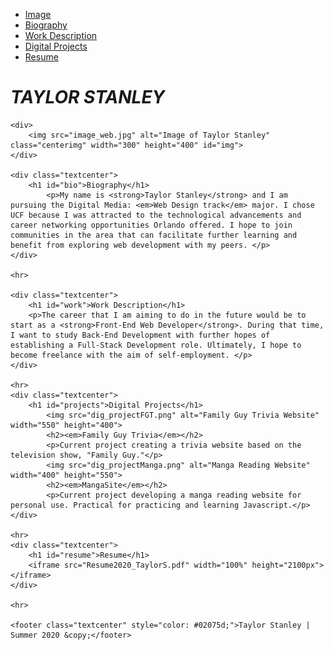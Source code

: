<html>
<head>
	<title>Taylor Stanley: Portfolio</title>
	<link rel="stylesheet" type="text/css" href="style.css">
</head>
<body>
	<div>
		<ul class="navbar">
			<li class="nav"><a href="#img" class="navlink">Image</a></li>
			<li class="nav"><a href="#bio" class="navlink">Biography</a></li>
			<li class="nav"><a href="#work" class="navlink">Work Description</a></li>
			<li class="nav"><a href="#projects" class="navlink">Digital Projects</a></li>
			<li class="nav"><a href="#resume" class="navlink">Resume</a></li>
		</ul>
	</div>
	<div>
	<h1 id="name" class="textcenter"><em>TAYLOR STANLEY</em></h1> <!--add class if need be for styling-->
	</div>

	<div>
		<img src="image_web.jpg" alt="Image of Taylor Stanley" class="centerimg" width="300" height="400" id="img">
	</div>

	<div class="textcenter">
		<h1 id="bio">Biography</h1>
			<p>My name is <strong>Taylor Stanley</strong> and I am pursuing the Digital Media: <em>Web Design track</em> major. I chose UCF because I was attracted to the technological advancements and career networking opportunities Orlando offered. I hope to join communities in the area that can facilitate further learning and benefit from exploring web development with my peers. </p>
	</div>

	<hr>

	<div class="textcenter">
		<h1 id="work">Work Description</h1>
		<p>The career that I am aiming to do in the future would be to start as a <strong>Front-End Web Developer</strong>. During that time, I want to study Back-End Development with further hopes of establishing a Full-Stack Development role. Ultimately, I hope to become freelance with the aim of self-employment. </p>
	</div>

	<hr>
	<div class="textcenter">
		<h1 id="projects">Digital Projects</h1>
			<img src="dig_projectFGT.png" alt="Family Guy Trivia Website" width="550" height="400">
			<h2><em>Family Guy Trivia</em></h2>
			<p>Current project creating a trivia website based on the television show, "Family Guy."</p>
			<img src="dig_projectManga.png" alt="Manga Reading Website" width="400" height="550">
			<h2><em>MangaSite</em></h2>
			<p>Current project developing a manga reading website for personal use. Practical for practicing and learning Javascript.</p>
	</div>

	<hr>
	<div class="textcenter">
		<h1 id="resume">Resume</h1>
		<iframe src="Resume2020_TaylorS.pdf" width="100%" height="2100px"></iframe>
	</div>

	<hr>

	<footer class="textcenter" style="color: #02075d;">Taylor Stanley | Summer 2020 &copy;</footer>
</body>
</html>
